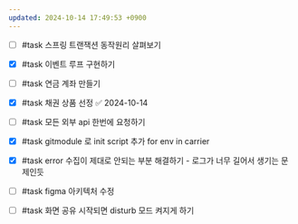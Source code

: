 ```yaml
---
updated: 2024-10-14 17:49:53 +0900
---
```


- [ ] #task 스프링 트랜잭션 동작원리 살펴보기
- [x] #task 이벤트 루프 구현하기

- [ ] #task 연금 계좌 만들기
- [x] #task 채권 상품 선정
	 ✅ 2024-10-14
- [ ] #task 모든 외부 api 한번에 요청하기

- [x] #task gitmodule 로 init script 추가 for env in carrier

- [x] #task error 수집이 제대로 안되는 부분 해결하기 - 로그가 너무 길어서 생기는 문제인듯

- [ ] #task figma 아키텍처 수정
- [ ] #task 화면 공유 시작되면 disturb 모드 켜지게 하기